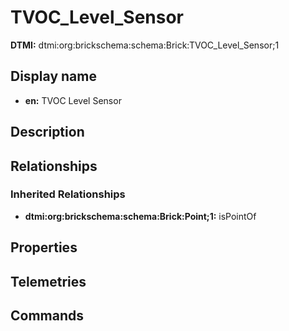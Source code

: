 # TVOC_Level_Sensor
**DTMI:** dtmi:org:brickschema:schema:Brick:TVOC_Level_Sensor;1
## Display name
- **en:** TVOC Level Sensor
## Description
## Relationships
### Inherited Relationships
* **dtmi:org:brickschema:schema:Brick:Point;1:** isPointOf
## Properties
## Telemetries
## Commands
